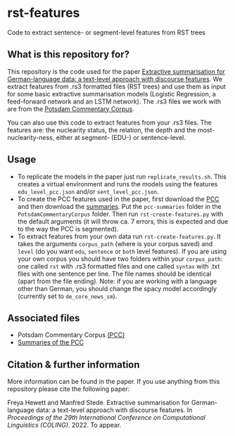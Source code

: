 # rst-features
Code to extract sentence- or segment-level features from RST trees

## What is this repository for? 

This repository is the code used for the paper [Extractive summarisation for German-language data: a text-level approach with discourse features](https://aclanthology.org/venues/coling/). We extract features from .rs3 formatted files (RST trees) and use them as input for some basic extractive summarisation models (Logistic Regression, a feed-forward network and an LSTM network). The .rs3 files we work with are from the [Potsdam Commentary Corpus](http://angcl.ling.uni-potsdam.de/resources/pcc.html).

You can also use this code to extract features from your .rs3 files. The features are: the nuclearity status, the relation, the depth and the most-nuclearity-ness, either at segment- (EDU-) or sentence-level.

## Usage

- To replicate the models in the paper just run `replicate_results.sh`. This creates a virtual environment and runs the models using the features `edu_level_pcc.json` and/or `sent_level_pcc.json`.
- To create the PCC features used in the paper, first download the [PCC](http://angcl.ling.uni-potsdam.de/resources/pcc.html) and then download the [summaries](https://github.com/fhewett/pcc-summaries). Put the `pcc-summaries` folder in the `PotsdamCommentaryCorpus` folder. Then run `rst-create-features.py` with the default arguments (it will throw ca. 7 errors, this is expected and due to the way the PCC is segmented).
- To extract features from your own data run `rst-create-features.py`. It takes the arguments `corpus_path` (where is your corpus saved) and `level` (do you want `edu`, `sentence` or `both` level features). If you are using your own corpus you should have two folders within your `corpus_path`: one called `rst` with .rs3 formatted files and one called `syntax` with .txt files with one sentence per line. The file names should be identical (apart from the file ending). Note: if you are working with a language other than German, you should change the spacy model accordingly (currently set to `de_core_news_sm`).

## Associated files

- Potsdam Commentary Corpus [(PCC)](http://angcl.ling.uni-potsdam.de/resources/pcc.html)
- [Summaries of the PCC](https://github.com/fhewett/pcc-summaries)

## Citation & further information

More information can be found in the paper. If you use anything from this repository please cite the following paper:

Freya Hewett and Manfred Stede. Extractive summarisation for German-language data: a text-level approach with discourse features. In *Proceedings of the 29th International Conference on Computational Linguistics (COLING)*. 2022. To appear.

